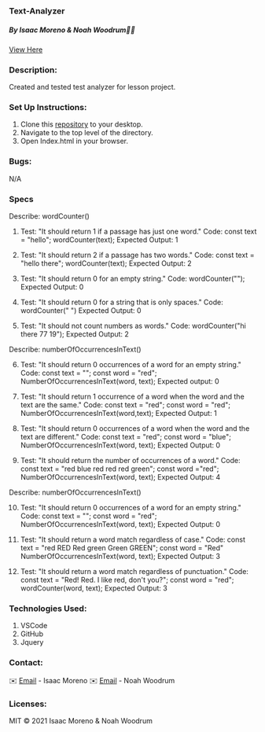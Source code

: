 ### Text-Analyzer

##### By Isaac Moreno & Noah Woodrum👨‍💻

[View Here](https://github.com/isaacrmoreno/text-analyzer )

### Description:

Created and tested test analyzer for lesson project.

### Set Up Instructions:

1. Clone this [repository](https://github.com/isaacrmoreno/text-analyzer.git) to your desktop.
2. Navigate to the top level of the directory.
3. Open Index.html in your browser.

### Bugs:

N/A

### Specs

Describe: wordCounter()

1. Test: "It should return 1 if a passage has just one word."
Code:
const text = "hello";
wordCounter(text);
Expected Output: 1

 2. Test: "It should return 2 if a passage has two words."
Code:
const text = "hello there";
wordCounter(text);
Expected Output: 2

 3. Test: "It should return 0 for an empty string."
Code: wordCounter("");
Expected Output: 0

 4. Test: "It should return 0 for a string that is only spaces."
Code: wordCounter("             ")
Expected Output: 0

5. Test: "It should not count numbers as words."
Code: wordCounter("hi there 77 19");
Expected Output: 2

Describe: numberOfOccurrencesInText()

6. Test: "It should return 0 occurrences of a word for an empty string."
Code:
const text = "";
const word = "red";
NumberOfOccurrencesInText(word, text);
Expected output: 0

7. Test: "It should return 1 occurrence of a word when the word and the text are the same."
Code: 
const text = "red";
const word = "red";
NumberOfOccurrencesInText(word,text);
Expected Output: 1

8. Test: "It should return 0 occurrences of a word when the word and the text are different."
Code:
const text = "red";
const word = "blue";
NumberOfOccurrencesInText(word, text);
Expected Output: 0

9. Test: "It should return the number of occurrences of a word."
Code:
const text = "red blue red red red green";
const word ="red";
NumberOfOccurrencesInText(word, text);
Expected Output: 4

Describe: numberOfOccurrencesInText()

10. Test: "It should return 0 occurrences of a word for an empty string."
Code:
const text = "";
const word = "red";
NumberOfOccurrencesInText(word, text);
Expected Output: 0

11. Test: "It should return a word match regardless of case."
Code: 
const text = "red RED Red green Green GREEN";
const word = "Red"
NumberOfOccurrencesInText(word, text);
Expected Output: 3 

12. Test: "It should return a word match regardless of punctuation."
Code:
const text = "Red! Red. I like red, don't you?";
const word = "red";
wordCounter(word, text);
Expected Output: 3

### Technologies Used:

1. VSCode
2. GitHub
3. Jquery

### Contact:

✉️ [Email](mailto:ipdxcreative@gmail.com) - Isaac Moreno
✉️ [Email](mailto:heymymomthinksimcool@gmail.com) - Noah Woodrum

### Licenses:

MIT &copy; 2021 Isaac Moreno & Noah Woodrum
